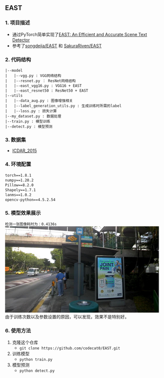 ## EAST
### 1. 项目描述
- 通过PyTorch简单实现了[EAST: An Efficient and Accurate Scene Text Detector](https://openaccess.thecvf.com/content_cvpr_2017/papers/Zhou_EAST_An_Efficient_CVPR_2017_paper.pdf)
- 参考了[songdejia/EAST](https://github.com/songdejia/EAST) 和 [SakuraRiven/EAST](https://github.com/SakuraRiven/EAST)
### 2. 代码结构
```
|--model
|   |--vgg.py : VGG网络结构
|   |--resnet.py ： ResNet网络结构
|   |--east_vgg16.py : VGG16 + EAST 
|   |--east_resnet50 : ResNet50 + EAST
|--utils
|   |--data_aug.py : 图像增强相关
|   |--label_generation_utils.py : 生成训练时所需的label
|   |--loss.py : 损失计算
|--my_dataset.py : 数据处理
|--train.py : 模型训练
|--detect.py : 模型预测
```
### 3. 数据集
- [ICDAR_2015](https://rrc.cvc.uab.es/?ch=4&com=downloads)

### 4. 环境配置
```
torch==1.8.1
numpy==1.20.2
Pillow==8.2.0
Shapely==1.7.1
lanms==1.0.2
opencv-python==4.5.2.54
```

### 5. 模型效果展示
`检测一张图像耗时为：0.4136s`
![](./res.bmp)
由于训练次数以及参数设置的原因，可以发现，效果不是特别好。

### 6. 使用方法
1. 克隆这个仓库
    - `git clone https://github.com/codecat0/EAST.git`
2. 训练模型
    - `python train.py`
3. 模型预测
    - `python detect.py`